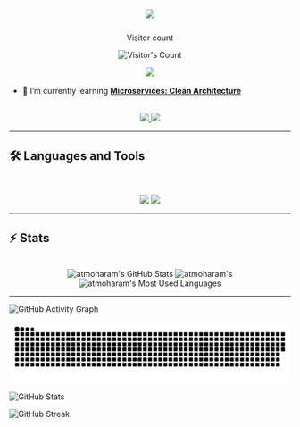 <h1 align="center">
    <img src="https://readme-typing-svg.herokuapp.com/?font=Inter&size=48&center=true&vCenter=true&width=500&height=70&color=4493F8&duration=4000&lines=Hi+There!+👋;+I'm+Ahmed+Tarek!;" />
</h1>

<div align="center"> 
  <p>Visitor count</p>
  <img src="https://profile-counter.glitch.me/{USERNAME}/count.svg" alt="Visitor's Count" />
</div>

<p align="center">
  <img src="https://media2.giphy.com/media/v1.Y2lkPTc5MGI3NjExNGZ5ZDBrcnpqeHpkcnhrOTI4bDQ2c2g4ZDBqdTVtcXlqZ3djc3JoNiZlcD12MV9pbnRlcm5hbF9naWZfYnlfaWQmY3Q9Zw/RbDKaczqWovIugyJmW/giphy.gif" width="500">
</p>

- 🌱 I’m currently learning **[Microservices: Clean Architecture](https://www.udemy.com/course/microservices-clean-architecture-ddd-saga-outbox-kafka-kubernetes)**
<br>

<div align="center">
  <a href="at.moharm@gmail.com">
    <img src="https://img.shields.io/badge/Gmail-333333?style=for-the-badge&logo=gmail&logoColor=red" />
  </a>
  <a href="https://www.linkedin.com/in/ahmedmoharm/" target="_blank">
    <img src="https://img.shields.io/badge/LinkedIn-0077B5?style=for-the-badge&logo=linkedin&logoColor=white" target="_blank" />
  </a>
</div>

<hr>


## 🛠️ Languages and Tools

<br>

<p align="center">
  <img src="https://skillicons.dev/icons?i=java,spring,ts,nodejs,angular,mongodb,postgres,django,dotnet" />
  <img src="https://skillicons.dev/icons?i=html,css,sass,js,figma,docker,postman,kubernetes" />
</p>

<hr>


## ⚡️ Stats

<br>

<div align=center>
  <img width=390 src="https://github-readme-stats.vercel.app/api?username=atmoharam&theme=transparent&count_private=true&show_icons=true&rank_icon=github&locale=en" alt="atmoharam's GitHub Stats" />
  <img width=390 src="https://github-readme-streak-stats.herokuapp.com/?user=atmoharam&theme=transparent&count_private=true&border_radius=10&locale=en" alt="atmoharam's" />
  <img width=325 src="https://github-readme-stats.vercel.app/api/top-langs?username=atmoharam&theme=transparent&layout=donut&hide=css&langs_count=8&border_radius=10&show_icons=true&locale=en" alt="atmoharam's Most Used Languages" />
</div>

<hr>


![GitHub Activity Graph](https://github-readme-activity-graph.vercel.app/graph?username=atmoharam&theme=radical)

![Snake animation](https://github.com/atmoharam/atmoharam/blob/output/github-contribution-grid-snake.svg)

![GitHub Stats](https://github-readme-stats.vercel.app/api?username=atmoharam&show_icons=true&theme=radical)


![GitHub Streak](https://streak-stats.demolab.com?user=atmoharam&theme=radical&hide_border=true)

